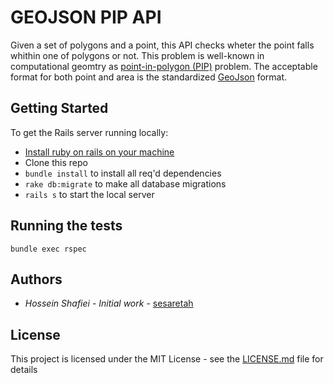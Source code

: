 # GEOJSON PIP API
Given a set of polygons and a point, this API checks wheter the point falls whithin one of polygons or not. This problem is well-known in computational geomtry as [point-in-polygon (PIP)](https://en.wikipedia.org/wiki/Point_in_polygon) problem. The acceptable format for both point and area is the standardized [GeoJson](https://geojson.org/) format.

## Getting Started
To get the Rails server running locally:
* [Install ruby on rails on your machine](https://gorails.com/setup)
* Clone this repo
* `bundle install` to install all req'd dependencies
* `rake db:migrate` to make all database migrations
* `rails s` to start the local server

## Running the tests

`bundle exec rspec`

## Authors

* *Hossein Shafiei* - *Initial work* - [sesaretah](https://github.com/sesaretah)

## License

This project is licensed under the MIT License - see the [LICENSE.md](LICENSE.md) file for details

